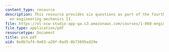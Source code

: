 ```yaml
---
content_type: resource
description: This resource provides six questions as part of the fourth problem set
  on engineering mechanics II.
file: https://ol-ocw-studio-app-qa.s3.amazonaws.com/courses/1-060-engineering-mechanics-ii-spring-2006/0e8b7af49e03a20f0ad58b73095ed29e_ps4.pdf
file_type: application/pdf
resourcetype: Document
title: ps4.pdf
uid: 0e8b7af4-9e03-a20f-0ad5-8b73095ed29e
---
```

